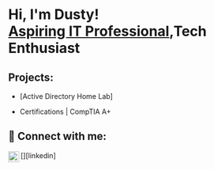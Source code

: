 <h1>Hi, I'm Dusty! <br/><a href="https://github.com/jdcarlyle1317">Aspiring IT Professional</a>,Tech Enthusiast</a> </h1>

<h2>Projects:</h2>

- [Active Directory Home Lab] 

- Certifications | CompTIA A+


<h2></h2>

<h2>🤳 Connect with me:</h2>

[<img align="left" alt="DustyCarlyle | LinkedIn" width="22px" src="https://cdn.jsdelivr.net/npm/simple-icons@v3/icons/linkedin.svg"/>][linkedin]
